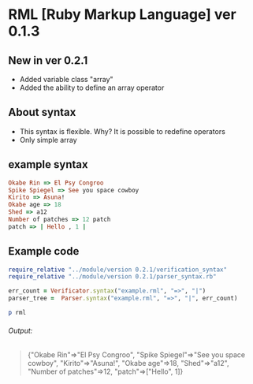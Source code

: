 # RML [Ruby Markup Language] ver 0.1.3

## New in ver 0.2.1

- Added variable class "array"
- Added the ability to define an array operator

## About syntax

- This syntax is flexible. Why? It is possible to redefine operators
- Only simple array

## example syntax
```ruby
Okabe Rin => El Psy Congroo
Spike Spiegel => See you space cowboy
Kirito => Asuna!
Okabe age => 18
Shed => a12
Number of patches => 12 patch
patch => | Hello , 1 |
```

## Example code

```ruby
require_relative "../module/version 0.2.1/verification_syntax"
require_relative "../module/version 0.2.1/parser_syntax.rb"

err_count = Verificator.syntax("example.rml", "=>", "|")
parser_tree =  Parser.syntax("example.rml", "=>", "|", err_count)

p rml
```

###### Output:
> {"Okabe Rin"=>"El Psy Congroo", "Spike Spiegel"=>"See you space cowboy", "Kirito"=>"Asuna!", "Okabe age"=>18, "Shed"=>"a12", "Number of patches"=>12, "patch"=>["Hello", 1]}
